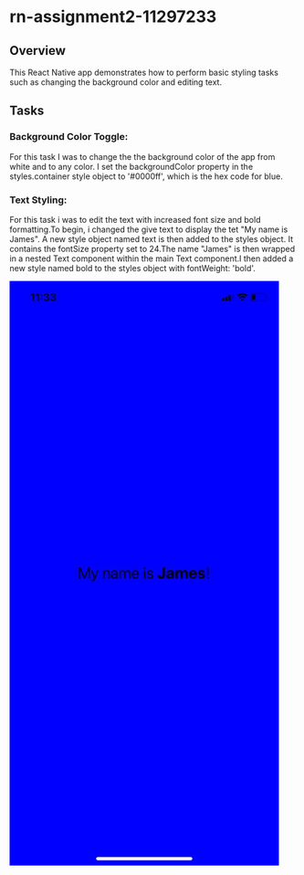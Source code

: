 # rn-assignment2-11297233

## Overview
This React Native app demonstrates how to perform basic styling tasks such as changing the background color and editing text. 

## Tasks
### Background Color Toggle:
For this task I was to change the the background color of the app from white and to any color. I set the backgroundColor property in the styles.container style object to '#0000ff', which is the hex code for blue.

### Text Styling:
For this  task i was to edit the text with increased font size and bold formatting.To begin, i changed the give text to display the tet "My name is James". A new style object named text is then added to the styles object. It contains the fontSize property set to 24.The name "James" is then wrapped in a nested Text component within the main Text component.I then added a new style named bold to the styles object with fontWeight: 'bold'.

![alt text](image.png)